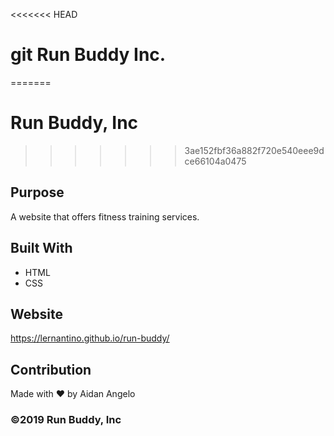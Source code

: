 <<<<<<< HEAD
# git Run Buddy Inc.
=======
# Run Buddy, Inc
>>>>>>> 3ae152fbf36a882f720e540eee9dce66104a0475

## Purpose
A website that offers fitness training services. 

## Built With
* HTML
* CSS

## Website
https://lernantino.github.io/run-buddy/

## Contribution
Made with ❤️ by Aidan Angelo

### ©️2019 Run Buddy, Inc 
